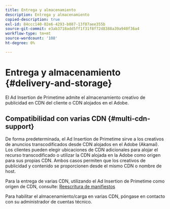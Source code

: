 ```yaml
---
title: Entrega y almacenamiento
description: Entrega y almacenamiento
copied-description: true
exl-id: 84ccc140-02e6-4293-b087-13f87aee355b
source-git-commit: e3ab3718add5ff1f31f8f72d8388a39a940f36a4
workflow-type: tm+mt
source-wordcount: '108'
ht-degree: 0%

---
```


# Entrega y almacenamiento {#delivery-and-storage}

El Ad Insertion de Primetime admite el almacenamiento creativo de publicidad en CDN del cliente o CDN alojados en el Adobe.

## Compatibilidad con varias CDN {#multi-cdn-support}

De forma predeterminada, el Ad Insertion de Primetime sirve a los creativos de anuncios transcodificados desde CDN alojados en el Adobe (Akamai).  Los clientes pueden elegir ubicaciones de CDN adicionales para alojar el recurso transcodificado o utilizar la CDN alojada en la Adobe como origen para sus propias CDN.  Ambos casos permiten que los creativos de publicidad y contenido se proporcionen desde el mismo CDN o nombre de host.

Para la entrega de varias CDN, utilizando el Ad Insertion de Primetime como origen de CDN, consulte: [Reescritura de manifiestos](../technical-reference/manifest-rewriting.md)

Para habilitar el almacenamiento/carga en varias CDN, póngase en contacto con su administrador de cuentas técnico.
